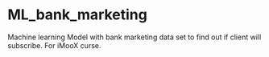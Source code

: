# ML_bank_marketing
Machine learning Model with bank marketing data set to find out if client will subscribe. For iMooX curse.
